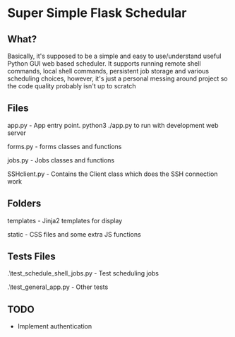 # Super Simple Flask Schedular 

## What?
Basically, it's supposed to be a simple and easy to use/understand useful Python GUI web based scheduler.
It supports running remote shell commands, local shell commands, persistent job storage and various 
scheduling choices, however, it's just a personal messing around project so the code quality probably 
isn't up to scratch

## Files
app.py - App entry point. python3 ./app.py to run with development web server

forms.py - forms classes and functions

jobs.py - Jobs classes and functions

SSHclient.py - Contains the Client class which does the SSH connection work

## Folders
templates - Jinja2 templates for display

static - CSS files and some extra JS functions

## Tests Files
.\test_schedule_shell_jobs.py - Test scheduling jobs

.\test_general_app.py - Other tests

## TODO
* Implement authentication 

